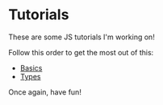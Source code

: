# Tutorials
These are some JS tutorials I'm working on!

Follow this order to get the most out of this:

- [Basics](https://spergmoment.github.io/js-essentials/tutorials/basics)
- [Types](https://spergmoment.github.io/js-essentials/tutorials/types)

Once again, have fun!
